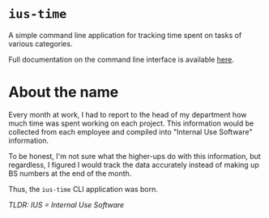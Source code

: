 # `ius-time`

A simple command line application for tracking time spent on tasks of various categories.

Full documentation on the command line interface is available [here](docs/CommandLineInterface.md).

# About the name

Every month at work, I had to report to the head of my department how much time
was spent working on each project. This information would be collected from each employee and compiled into
"Internal Use Software" information. 

To be honest, I'm not sure what the higher-ups do with this information, but regardless, I figured I would track
the data accurately instead of making up BS numbers at the end of the month. 

Thus, the `ius-time` CLI application was born.

*TLDR: IUS = Internal Use Software*
 